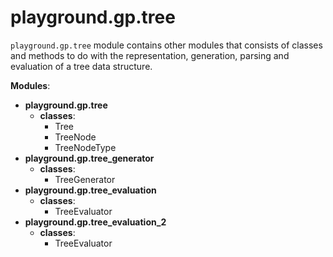 # playground.gp.tree
`playground.gp.tree` module contains other modules that consists of classes and
methods to do with the representation, generation, parsing and evaluation of a
tree data structure.

**Modules**:
- **playground.gp.tree**
    - **classes**:
        - Tree
        - TreeNode
        - TreeNodeType
- **playground.gp.tree_generator**
    - **classes**:
        - TreeGenerator
- **playground.gp.tree_evaluation**
    - **classes**:
        - TreeEvaluator
- **playground.gp.tree_evaluation_2**
    - **classes**:
        - TreeEvaluator
